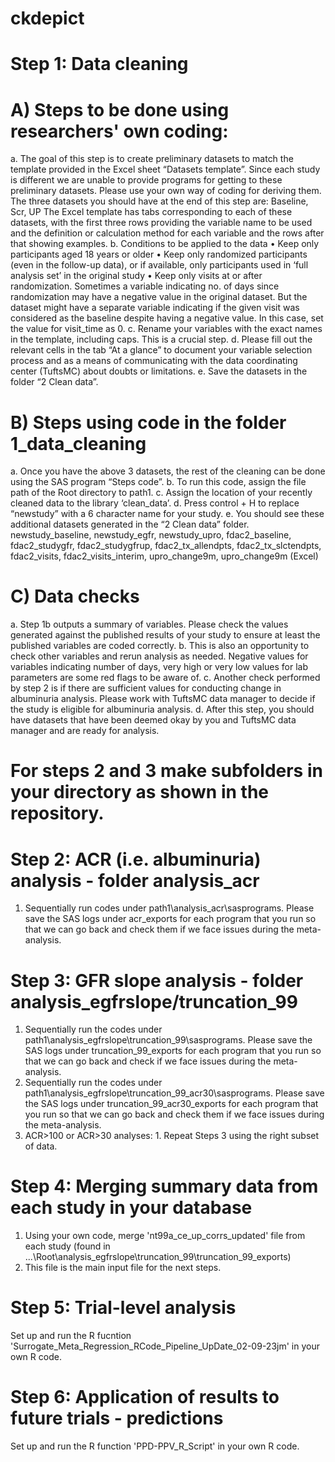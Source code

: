# ckdepict
# Step 1: Data cleaning   
# A) Steps to be done using researchers' own coding:
a. The goal of this step is to create preliminary datasets to match the template provided in the Excel sheet “Datasets template”. Since each study is different we are unable to provide programs for getting to these preliminary datasets. Please use your own way of coding for deriving them. 
The three datasets you should have at the end of this step are: Baseline,	Scr,	UP
The Excel template has tabs corresponding to each of these datasets, with the first three rows providing the variable name to be used and the definition or calculation method for each variable and the rows after that showing examples. 
b.	Conditions to be applied to the data
  •	Keep only participants aged 18 years or older
  •	Keep only randomized participants (even in the follow-up data), or if available, only participants used in ‘full analysis set’ in the original study
  •	Keep only visits at or after randomization. Sometimes a variable indicating no. of days since randomization may have a negative value in the original dataset. But the dataset  might have a separate variable indicating if the given visit was considered as the baseline despite having a negative value. In this case, set the value for visit_time as 0.
c. Rename your variables with the exact names in the template, including caps. This is a crucial step.
d.	Please fill out the relevant cells in the tab “At a glance” to document your variable selection process and as a means of communicating with the data coordinating center (TuftsMC) about doubts or limitations.
e.	Save the datasets in the folder “2 Clean data”.

# B) Steps using code in the folder 1_data_cleaning 
a.	Once you have the above 3 datasets, the rest of the cleaning can be done using the SAS program “Steps code”. 
b.	To run this code, assign the file path of the Root directory to path1.
c.	Assign the location of your recently cleaned data to the library ‘clean_data’.
d.	Press control + H to replace “newstudy” with a 6 character name for your study.
e.	You should see these additional datasets generated in the “2 Clean data” folder.
newstudy_baseline,	newstudy_egfr,	newstudy_upro, fdac2_baseline,	fdac2_studygfr,	fdac2_studygfrup, fdac2_tx_allendpts,	fdac2_tx_slctendpts,	fdac2_visits, fdac2_visits_interim,	upro_change9m,	upro_change9m (Excel)

# C) Data checks   
a.	Step 1b outputs a summary of variables. Please check the values generated against the published results of your study to ensure at least the published variables are coded correctly.
b.	This is also an opportunity to check other variables and rerun analysis as needed. Negative values for variables indicating number of days, very high or very low values for lab parameters are some red flags to be aware of.
c.	Another check performed by step 2 is if there are sufficient values for conducting change in albuminuria analysis. Please work with TuftsMC data manager to decide if the study is eligible for albuminuria analysis.
d.	After this step, you should have datasets that have been deemed okay by you and TuftsMC data manager and are ready for analysis.

# For steps 2 and 3 make subfolders in your directory as shown in the repository.

# Step 2:	ACR (i.e. albuminuria) analysis - folder analysis_acr
1.	Sequentially run codes under path1\analysis_acr\sasprograms.
Please save the SAS logs under acr_exports for each program that you run so that we can go back and check them if we face issues during the meta-analysis.

# Step 3: GFR slope analysis  - folder analysis_egfrslope/truncation_99
1.	Sequentially run the codes under path1\analysis_egfrslope\truncation_99\sasprograms. Please save the SAS logs under truncation_99_exports for each program that you run so that we can go back and check if we face issues during the meta-analysis.
2.	Sequentially run the codes under path1\analysis_egfrslope\truncation_99_acr30\sasprograms. Please save the SAS logs under truncation_99_acr30_exports for each program that you run so that we can go back and check them if we face issues during the meta-analysis.
3. ACR>100 or ACR>30 analyses: 1. Repeat Steps 3 using the right subset of data.

# Step 4: Merging summary data from each study in your database
1. Using your own code, merge 'nt99a_ce_up_corrs_updated' file from each study (found in ...\Root\analysis_egfrslope\truncation_99\truncation_99_exports)
2. This file is the main input file for the next steps.

# Step 5: Trial-level analysis
Set up and run the R fucntion 'Surrogate_Meta_Regression_RCode_Pipeline_UpDate_02-09-23jm' in your own R code.

# Step 6: Application of results to future trials - predictions
Set up and run the R function 'PPD-PPV_R_Script' in your own R code.
